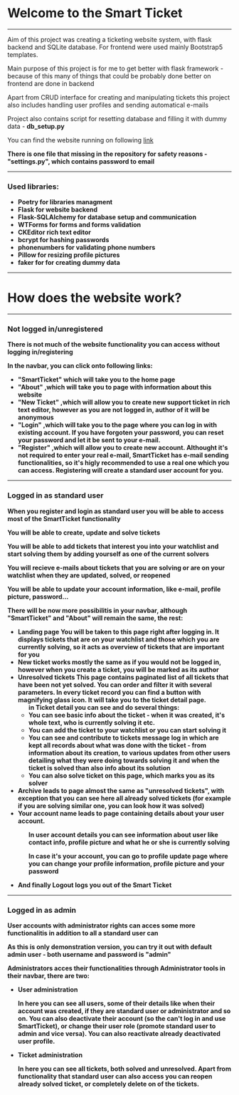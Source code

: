<div class="container p-5">
    <div class="container bg-dark p-5">
        <div>
            <h1>Welcome to the Smart Ticket</h1>
            <hr>
            <p>Aim of this project was creating a ticketing website system, with flask backend and SQLite database. For
                frontend were used mainly Bootstrap5 templates.</p>
            <p>Main purpose of this project is for me to get better with flask framework - because of this many of
                things that could be probably done better on frontend are done in backend</p>
            <p>Apart from CRUD interface for creating and manipulating tickets this project also includes handling user
                profiles and sending automatical e-mails</p>
            <p>Project also contains script for resetting database and filling it with dummy data - <b>db_setup.py</b></p>
            <p> You can find the website running on following <a href="https://rutrle.pythonanywhere.com/">link</a>
            <p><b>There is one file that missing in the repository for safety reasons - "settings.py", which contains password to email<b><p>
            <hr>
            <h3>Used libraries:</h3>
            <ul>
                <li><b>Poetry</b> for libraries managment</li>
                <li><b>Flask</b> for website backend</li>
                <li><b>Flask-SQLAlchemy</b> for database setup and communication</li>
                <li><b>WTForms</b> for forms and forms validation</li>
                <li><b>CKEditor</b> rich text editor</li>
                <li><b>bcrypt</b> for hashing passwords</li>
                <li><b>phonenumbers</b> for validating phone numbers</li>
                <li><b>Pillow</b> for resizing profile pictures</li>
                <li><b>faker</b> for for creating dummy data</li>
            </ul>
            <hr>
        </div>
        <div>
            <h1>How does the website work?</h1>
            <hr>
            <h3>Not logged in/unregistered</h3>
            <p>There is not much of the website functionality you can access without logging in/registering</p>
            <p>
                In the navbar, you can click onto following links:
            </p>
            <ul>
                <li>
                    <b>"SmartTicket"</b> which will take you to the home page
                </li>
                <li>
                    <b>"About"</b> ,which will take you to page with information about this website
                </li>
                <li>
                    <b>"New Ticket"</b> ,which will allow you to create new support ticket in rich text editor, however
                    as you are not logged in, author of it will be anonymous
                </li>
                <li>
                    <b>"Login"</b> ,which will take you to the page where you can log in with existing account. If you
                    have forgoten your password, you can reset your password and let it be sent to your e-mail.
                </li>
                <li>
                    <b>"Register"</b> ,which will allow you to create new account. Althought it's not required to enter
                    your real e-mail, SmartTicket has e-mail sending functionalities, so it's higly recommended to use a real
                    one which you can access. Registering will create a standard user account for you.
                </li>
            </ul>
            <hr>
            <h3>Logged in as standard user</h3>
            <p>When you register and login as standard user you will be able to access most of the SmartTicket
                functionality</p>
            <p>You will be able to create, update and solve tickets</p>
            <p>You will be able to add tickets that interest you into your <b>watchlist</b> and <b>start solving</b>
                them by adding yourself as one of the current solvers</p>
            <p>You will recieve e-mails about tickets that you are solving or are on your watchlist when they are
                updated, solved, or reopened</p>
            <p>You will be able to update your account information, like e-mail, profile picture, password...</p>
            <p>There will be now more possibilitis in your navbar, although <b>"SmartTicket" and "About"</b> will remain
                the same, the rest:</p>
            <ul>
                <li>
                    <b>Landing page</b> You will be taken to this page right after logging in.
                    It displays tickets that are on your watchlist and those which you are currently solving, so it acts
                    as overview of tickets that are important for you
                </li>
                <li>
                    <b>New ticket</b> works mostly the same as if you would not be logged in, however when you create a
                    ticket, you will be marked as its author
                </li>
                <li>
                    <b>Unresolved tickets</b> This page contains paginated list of all tickets that have been not yet
                    solved. You can order and filter it with several parameters.
                    In every ticket record you can find a button with magnifying glass icon. It will take you to the
                    ticket detail page.
                    <ul>
                        in <b>Ticket detail</b> you can see and do several things:
                        <li>
                            You can see basic info about the ticket - when it was created, it's whole text, who is
                            currently solving it etc.
                        </li>
                        <li>
                            You can add the ticket to your <b>watchlist</b> or you can start <b>solving</b> it
                        </li>
                        <li>
                            You can see and contribute to tickets <b>message log</b> in which are kept all records about
                            what was done with the ticket - from information about its creation,
                            to various updates from other users detailing what they were doing towards solving it and
                            when the ticket is solved than also info about its solution
                        </li>
                        <li>
                            You can also <b>solve ticket</b> on this page, which marks you as its solver
                        </li>
                    </ul>
                </li>
                <li>
                    <b>Archive</b> leads to page almost the same as "unresolved tickets", with exception that you can
                    see here all already solved tickets (for example if you are solving similar one, you can look how it
                    was solved)
                </li>
                <li>
                    <b>Your account name</b> leads to page containing details about your user account.
                    <ul>
                        <p>In user account details you can see information about user like contact info, profile picture
                            and what he or she is currently solving</p>
                        <p>In case it's your account, you can go to profile update page where you can change your
                            profile information, profile picture and your password </p>
                    </ul>
                </li>
                <li>
                    And finally <b>Logout</b> logs you out of the Smart Ticket
                </li>
            </ul>
            <hr>
            <h3>Logged in as admin</h3>
            <p>User accounts with <b>administrator</b> rights can acces some more functionalitis in addition to all a
                standard user can</p>
            <p>As this is only demonstration version, you can try it out with default admin user - both username and
                password is "admin"</p>
            <p>Administrators acces their functionalities through <b>Administrator tools</b> in their navbar, there are
                two:</p>
            <ul>
                <li>
                    <p><b>User administration</b></p>
                    <p>
                        In here you can see all users, some of their details like when their account was created, if
                        they
                        are standard user or administrator and so on. You can also <b>deactivate</b> their account (so
                        the
                        can't log in and use SmartTicket), or <b>change their user role</b> (promote standard user to
                        admin and
                        vice versa). You can also <b>reactivate</b> already deactivated user profile.
                    </p>
                </li>
                <li>
                    <p><b>Ticket administration</b></p>
                    <p>
                        In here you can see all tickets, both solved and unresolved. Apart from functionality that
                        standard user can also access you can <b>reopen</b> already solved ticket, or completely
                        <b>delete</b> on of the tickets.
                    </p>
                </li>
            </ul>
        </div>
    </div>
</div>